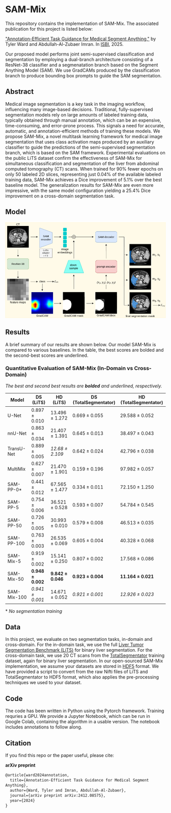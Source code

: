 # SAM-Mix

This repository contains the implementation of SAM-Mix. The associated publication for this project is listed below:

["Annotation-Efficient Task Guidance for Medical Segment Anything,"](https://arxiv.org/pdf/2412.08575) by Tyler Ward and Abdullah-Al-Zubaer Imran. In [ISBI](https://biomedicalimaging.org/2025/), 2025.

Our proposed model performs joint semi-supervised classification and segmentation by employing a dual-branch architecture consisting of a ResNet-38 classifier and a segmenatation branch based on the Segment Anything Model (SAM). We use GradCAMs produced by the classification branch to produce bounding box prompts to guide the SAM segmentation.

## Abstract
Medical image segmentation is a key task in the imaging workflow, influencing many image-based decisions. Traditional, fully-supervised segmentation models rely on large amounts of labeled training data, typically obtained through manual annotation, which can be an expensive, time-consuming, and error-prone process. This signals a need for accurate, automatic, and annotation-efficient methods of training these models. We propose SAM-Mix, a novel multitask learning framework for medical image segmentation that uses class activation maps produced by an auxiliary classifier to guide the predictions of the semi-supervised segmentation branch, which is based on the SAM framework. Experimental evaluations on the public LiTS dataset confirm the effectiveness of SAM-Mix for simultaneous classification and segmentation of the liver from abdominal computed tomography (CT) scans. When trained for 90% fewer epochs on only 50 labeled 2D slices, representing just 0.04% of the available labeled training data, SAM-Mix achieves a Dice improvement of 5.1% over the best baseline model. The generalization results for SAM-Mix are even more impressive, with the same model configuration yielding a 25.4% Dice improvement on a cross-domain segmentation task.

## Model
![Figure](https://github.com/tbwa233/SAM-Mix/blob/main/images/arxivarch(1).png)

## Results
A brief summary of our results are shown below. Our model SAM-Mix is compared to various baselines. In the table, the best scores are bolded and the second-best scores are underlined.
### Quantitative Evaluation of SAM-Mix (In-Domain vs Cross-Domain)

_The best and second best results are **bolded** and _underlined_, respectively._

| Model         | DS (LiTS)         | HD (LiTS)         | DS (TotalSegmentator) | HD (TotalSegmentator) |
|---------------|-------------------|-------------------|------------------------|------------------------|
| U-Net         | 0.897 ± 0.010     | 13.496 ± 1.272     | 0.669 ± 0.055          | 29.588 ± 0.052         |
| nnU-Net       | 0.863 ± 0.034     | 21.407 ± 1.391     | 0.645 ± 0.013          | 38.497 ± 0.043         |
| TransU-Net    | 0.889 ± 0.005     | _12.68 ± 2.109_    | 0.642 ± 0.024          | 42.796 ± 0.038         |
| MultiMix      | 0.627 ± 0.007     | 21.470 ± 1.901     | 0.159 ± 0.196          | 97.982 ± 0.057         |
| SAM-PP-0*     | 0.441 ± 0.012     | 67.565 ± 1.477     | 0.334 ± 0.011          | 72.150 ± 1.250         |
| SAM-PP-5      | 0.754 ± 0.006     | 36.521 ± 0.528     | 0.593 ± 0.007          | 54.784 ± 0.545         |
| SAM-PP-50     | 0.726 ± 0.005     | 30.993 ± 0.010     | 0.579 ± 0.008          | 46.513 ± 0.035         |
| SAM-PP-100    | 0.763 ± 0.003     | 26.535 ± 0.069     | 0.605 ± 0.004          | 40.328 ± 0.068         |
| SAM-Mix-5     | 0.919 ± 0.002     | 15.141 ± 0.250     | 0.807 ± 0.002          | 17.568 ± 0.086         |
| SAM-Mix-50    | **0.948 ± 0.002** | **9.842 ± 0.046**  | **0.923 ± 0.004**      | **11.164 ± 0.021**     |
| SAM-Mix-100   | _0.941 ± 0.001_   | 14.671 ± 0.052     | _0.921 ± 0.001_        | _12.926 ± 0.023_       |

\* _No segmentation training_

## Data
In this project, we evaluate on two segmentation tasks, in-domain and cross-domain. For the in-domain task, we use the full [Liver Tumor Segmentation Benchmark (LiTS)](https://competitions.codalab.org/competitions/17094#learn_the_details-overview) for binary liver segmentation. For the cross-domain task, we use 20 CT scans from the [TotalSegmentator](https://zenodo.org/records/10047292) training dataset, again for binary liver segmentation. In our open-sourced SAM-Mix implementation, we assume your datasets are stored in [HDF5](https://www.hdfgroup.org/solutions/hdf5/) format. We have provided a script to convert from the raw Nifti files of LiTS and TotalSegmentator to HDF5 format, which also applies the pre-processing techniques we used to your dataset.

## Code
The code has been written in Python using the Pytorch framework. Training requries a GPU. We provide a Jupyter Notebook, which can be run in Google Colab, containing the algorithm in a usable version. The notebook includes annotations to follow along.

## Citation
If you find this repo or the paper useful, please cite: 

**arXiv preprint**
```
@article{ward2024annotation,
  title={Annotation-Efficient Task Guidance for Medical Segment Anything},
  author={Ward, Tyler and Imran, Abdullah-Al-Zubaer},
  journal={arXiv preprint arXiv:2412.08575},
  year={2024}
}
```
